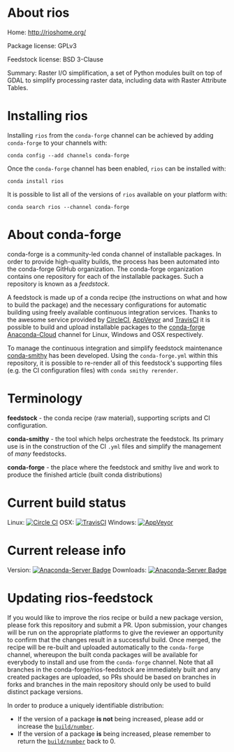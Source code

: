 About rios
==========

Home: http://rioshome.org/

Package license: GPLv3

Feedstock license: BSD 3-Clause

Summary: Raster I/O simplification, a set of Python modules built on top of GDAL to simplify processing raster data, including data with Raster Attribute Tables.



Installing rios
===============

Installing `rios` from the `conda-forge` channel can be achieved by adding `conda-forge` to your channels with:

```
conda config --add channels conda-forge
```

Once the `conda-forge` channel has been enabled, `rios` can be installed with:

```
conda install rios
```

It is possible to list all of the versions of `rios` available on your platform with:

```
conda search rios --channel conda-forge
```


About conda-forge
=================

conda-forge is a community-led conda channel of installable packages.
In order to provide high-quality builds, the process has been automated into the
conda-forge GitHub organization. The conda-forge organization contains one repository
for each of the installable packages. Such a repository is known as a *feedstock*.

A feedstock is made up of a conda recipe (the instructions on what and how to build
the package) and the necessary configurations for automatic building using freely
available continuous integration services. Thanks to the awesome service provided by
[CircleCI](https://circleci.com/), [AppVeyor](http://www.appveyor.com/)
and [TravisCI](https://travis-ci.org/) it is possible to build and upload installable
packages to the [conda-forge](https://anaconda.org/conda-forge)
[Anaconda-Cloud](http://docs.anaconda.org/) channel for Linux, Windows and OSX respectively.

To manage the continuous integration and simplify feedstock maintenance
[conda-smithy](http://github.com/conda-forge/conda-smithy) has been developed.
Using the ``conda-forge.yml`` within this repository, it is possible to re-render all of
this feedstock's supporting files (e.g. the CI configuration files) with ``conda smithy rerender``.


Terminology
===========

**feedstock** - the conda recipe (raw material), supporting scripts and CI configuration.

**conda-smithy** - the tool which helps orchestrate the feedstock.
                   Its primary use is in the construction of the CI ``.yml`` files
                   and simplify the management of *many* feedstocks.

**conda-forge** - the place where the feedstock and smithy live and work to
                  produce the finished article (built conda distributions)

Current build status
====================

Linux: [![Circle CI](https://circleci.com/gh/conda-forge/rios-feedstock.svg?style=shield)](https://circleci.com/gh/conda-forge/rios-feedstock)
OSX: [![TravisCI](https://travis-ci.org/conda-forge/rios-feedstock.svg?branch=master)](https://travis-ci.org/conda-forge/rios-feedstock)
Windows: [![AppVeyor](https://ci.appveyor.com/api/projects/status/github/conda-forge/rios-feedstock?svg=True)](https://ci.appveyor.com/project/conda-forge/rios-feedstock/branch/master)

Current release info
====================
Version: [![Anaconda-Server Badge](https://anaconda.org/conda-forge/rios/badges/version.svg)](https://anaconda.org/conda-forge/rios)
Downloads: [![Anaconda-Server Badge](https://anaconda.org/conda-forge/rios/badges/downloads.svg)](https://anaconda.org/conda-forge/rios)


Updating rios-feedstock
=======================

If you would like to improve the rios recipe or build a new
package version, please fork this repository and submit a PR. Upon submission,
your changes will be run on the appropriate platforms to give the reviewer an
opportunity to confirm that the changes result in a successful build. Once
merged, the recipe will be re-built and uploaded automatically to the
`conda-forge` channel, whereupon the built conda packages will be available for
everybody to install and use from the `conda-forge` channel.
Note that all branches in the conda-forge/rios-feedstock are
immediately built and any created packages are uploaded, so PRs should be based
on branches in forks and branches in the main repository should only be used to
build distinct package versions.

In order to produce a uniquely identifiable distribution:
 * If the version of a package **is not** being increased, please add or increase
   the [``build/number``](http://conda.pydata.org/docs/building/meta-yaml.html#build-number-and-string).
 * If the version of a package **is** being increased, please remember to return
   the [``build/number``](http://conda.pydata.org/docs/building/meta-yaml.html#build-number-and-string)
   back to 0.
